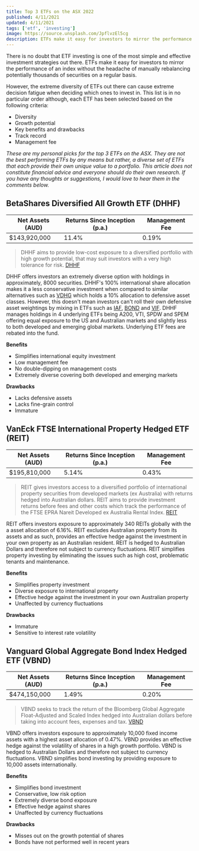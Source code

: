 ```yaml
---
title: Top 3 ETFs on the ASX 2022
published: 4/11/2021
updated: 4/11/2021
tags: ['etf', 'investing']
image: https://source.unsplash.com/JpflvzEl5cg
description: ETFs make it easy for investors to mirror the performance of an index without the headache of manually rebalancing potentially thousands of securities on a regular basis. Here are my 3 unique picks for the top 3 ETFs on the ASX.
---
```


There is no doubt that ETF investing is one of the most simple and effective investment strategies out there. ETFs make it easy for investors to mirror the performance of an index without the headache of manually rebalancing potentially thousands of securities on a regular basis.

However, the extreme diversity of ETFs out there can cause extreme decision fatigue when deciding which ones to invest in. This list is in no particular order although, each ETF has been selected based on the following criteria:

- Diversity
- Growth potential
- Key benefits and drawbacks
- Track record
- Management fee

_These are my personal picks for the top 3 ETFs on the ASX. They are not the best performing ETFs by any means but rather, a diverse set of ETFs that each provide their own unique value to a portfolio. This article does not constitute financial advice and everyone should do their own research. If you have any thoughts or suggestions, I would love to hear them in the comments below._

## BetaShares Diversified All Growth ETF (DHHF)

| Net Assets (AUD) | Returns Since Inception (p.a.) | Management Fee |
| ---------------- | ------------------------------ | -------------- |
| $143,920,000     | 11.4%                          | 0.19%          |

> DHHF aims to provide low-cost exposure to a diversified portfolio with high growth potential, that may suit investors with a very high tolerance for risk. [DHHF](https://www.betashares.com.au/fund/diversified-all-growth-etf)

DHHF offers investors an extremely diverse option with holdings in approximately, 8000 securities. DHHF's 100% international share allocation makes it a less conservative investment when compared to similar alternatives such as [VDHG](https://www.vanguard.com.au/personal/products/en/detail/8221/Overview) which holds a 10% allocation to defensive asset classes. However, this doesn't mean investors can't roll their own defensive asset weightings by mixing in ETFs such as [IAF](https://www.blackrock.com/au/individual/products/251977/ishares-core-composite-bond-etf), [BOND](https://www.ssga.com/au/en_gb/institutional/etfs/funds/spdr-spasx-australian-bond-fund-bond) and [VIF](https://www.vanguard.com.au/personal/products/en/detail/8216/Overview). DHHF manages holdings in 4 underlying ETFs being A200, VTI, SPDW and SPEM offering equal exposure to the US and Australian markets and slightly less to both developed and emerging global markets. Underlying ETF fees are rebated into the fund.

**Benefits**

- Simplifies international equity investment
- Low management fee
- No double-dipping on management costs
- Extremely diverse covering both developed and emerging markets

**Drawbacks**

- Lacks defensive assets
- Lacks fine-grain control
- Immature

## VanEck FTSE International Property Hedged ETF (REIT)

| Net Assets (AUD) | Returns Since Inception (p.a.) | Management Fee |
| ---------------- | ------------------------------ | -------------- |
| $195,810,000     | 5.14%                          | 0.43%          |

> REIT gives investors access to a diversified portfolio of international property securities from developed markets (ex Australia) with returns hedged into Australian dollars. REIT aims to provide investment returns before fees and other costs which track the performance of the FTSE EPRA Nareit Developed ex Australia Rental Index. [REIT](https://www.vaneck.com.au/etf/equity/reit/snapshot/)

REIT offers investors exposure to approximately 340 REITs globally with the a asset allocation of 6.16%. REIT excludes Australian property from its assets and as such, provides an effective hedge against the investment in your own property as an Australian resident. REIT is hedged to Australian Dollars and therefore not subject to currency fluctuations. REIT simplifies property investing by eliminating the issues such as high cost, problematic tenants and maintenance.

**Benefits**

- Simplifies property investment
- Diverse exposure to international property
- Effective hedge against the investment in your own Australian property
- Unaffected by currency fluctuations

**Drawbacks**

- Immature
- Sensitive to interest rate volatility

## Vanguard Global Aggregate Bond Index Hedged ETF (VBND)

| Net Assets (AUD) | Returns Since Inception (p.a.) | Management Fee |
| ---------------- | ------------------------------ | -------------- |
| $474,150,000     | 1.49%                          | 0.20%          |

> VBND seeks to track the return of the Bloomberg Global Aggregate Float-Adjusted and Scaled Index hedged into Australian dollars before taking into account fees, expenses and tax. [VBND](https://www.vanguard.com.au/personal/products/en/detail/8200/Overview)

VBND offers investors exposure to approximately 10,000 fixed income assets with a highest asset allocation of 0.47%. VBND provides an effective hedge against the volatility of shares in a high growth portfolio. VBND is hedged to Australian Dollars and therefore not subject to currency fluctuations. VBND simplifies bond investing by providing exposure to 10,000 assets internationally.

**Benefits**

- Simplifies bond investment
- Conservative, low risk option
- Extremely diverse bond exposure
- Effective hedge against shares
- Unaffected by currency fluctuations

**Drawbacks**

- Misses out on the growth potential of shares
- Bonds have not performed well in recent years
